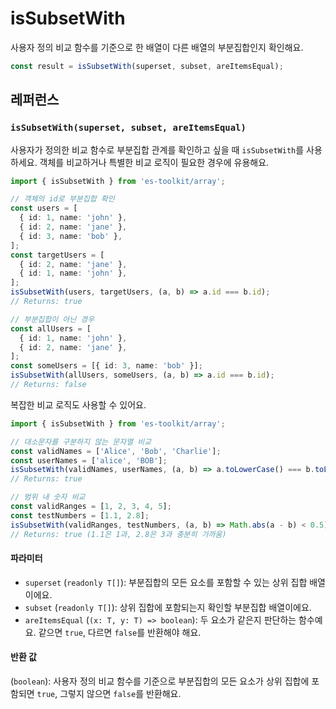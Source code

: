 # isSubsetWith

사용자 정의 비교 함수를 기준으로 한 배열이 다른 배열의 부분집합인지 확인해요.

```typescript
const result = isSubsetWith(superset, subset, areItemsEqual);
```

## 레퍼런스

### `isSubsetWith(superset, subset, areItemsEqual)`

사용자가 정의한 비교 함수로 부분집합 관계를 확인하고 싶을 때 `isSubsetWith`를 사용하세요. 객체를 비교하거나 특별한 비교 로직이 필요한 경우에 유용해요.

```typescript
import { isSubsetWith } from 'es-toolkit/array';

// 객체의 id로 부분집합 확인
const users = [
  { id: 1, name: 'john' },
  { id: 2, name: 'jane' },
  { id: 3, name: 'bob' },
];
const targetUsers = [
  { id: 2, name: 'jane' },
  { id: 1, name: 'john' },
];
isSubsetWith(users, targetUsers, (a, b) => a.id === b.id);
// Returns: true

// 부분집합이 아닌 경우
const allUsers = [
  { id: 1, name: 'john' },
  { id: 2, name: 'jane' },
];
const someUsers = [{ id: 3, name: 'bob' }];
isSubsetWith(allUsers, someUsers, (a, b) => a.id === b.id);
// Returns: false
```

복잡한 비교 로직도 사용할 수 있어요.

```typescript
import { isSubsetWith } from 'es-toolkit/array';

// 대소문자를 구분하지 않는 문자열 비교
const validNames = ['Alice', 'Bob', 'Charlie'];
const userNames = ['alice', 'BOB'];
isSubsetWith(validNames, userNames, (a, b) => a.toLowerCase() === b.toLowerCase());
// Returns: true

// 범위 내 숫자 비교
const validRanges = [1, 2, 3, 4, 5];
const testNumbers = [1.1, 2.8];
isSubsetWith(validRanges, testNumbers, (a, b) => Math.abs(a - b) < 0.5);
// Returns: true (1.1은 1과, 2.8은 3과 충분히 가까움)
```

#### 파라미터

- `superset` (`readonly T[]`): 부분집합의 모든 요소를 포함할 수 있는 상위 집합 배열이에요.
- `subset` (`readonly T[]`): 상위 집합에 포함되는지 확인할 부분집합 배열이에요.
- `areItemsEqual` (`(x: T, y: T) => boolean`): 두 요소가 같은지 판단하는 함수예요. 같으면 `true`, 다르면 `false`를 반환해야 해요.

#### 반환 값

(`boolean`): 사용자 정의 비교 함수를 기준으로 부분집합의 모든 요소가 상위 집합에 포함되면 `true`, 그렇지 않으면 `false`를 반환해요.
